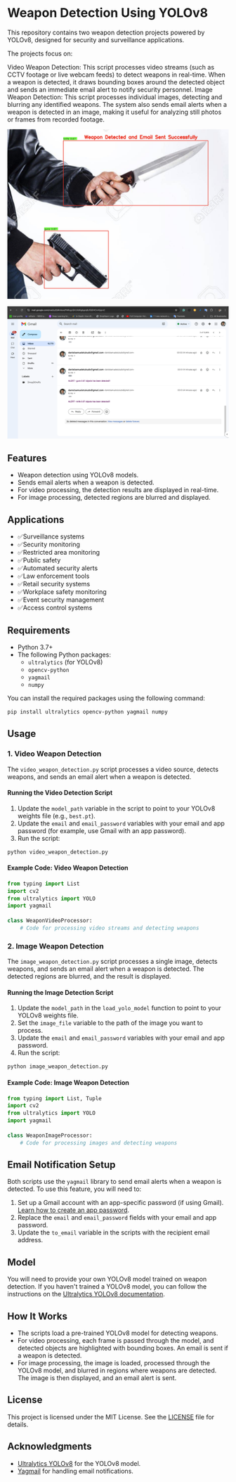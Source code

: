 
# Weapon Detection Using YOLOv8

This repository contains two weapon detection projects powered by YOLOv8, designed for security and surveillance applications.

The projects focus on:

Video Weapon Detection: This script processes video streams (such as CCTV footage or live webcam feeds) to detect weapons in real-time. When a weapon is detected, it draws bounding boxes around the detected object and sends an immediate email alert to notify security personnel.
Image Weapon Detection: This script processes individual images, detecting and blurring any identified weapons. The system also sends email alerts when a weapon is detected in an image, making it useful for analyzing still photos or frames from recorded footage.


!["detect"](img.png)

!["detect"](img_1.png)

## Features

- Weapon detection using YOLOv8 models.
- Sends email alerts when a weapon is detected.
- For video processing, the detection results are displayed in real-time.
- For image processing, detected regions are blurred and displayed.

## Applications

- ✅Surveillance systems
- ✅Security monitoring
- ✅Restricted area monitoring
- ✅Public safety
- ✅Automated security alerts
- ✅Law enforcement tools
- ✅Retail security systems
- ✅Workplace safety monitoring
- ✅Event security management
- ✅Access control systems

## Requirements

- Python 3.7+
- The following Python packages:
  - `ultralytics` (for YOLOv8)
  - `opencv-python`
  - `yagmail`
  - `numpy`

You can install the required packages using the following command:

```bash
pip install ultralytics opencv-python yagmail numpy
```

## Usage

### 1. Video Weapon Detection

The `video_weapon_detection.py` script processes a video source, detects weapons, and sends an email alert when a weapon is detected.

#### Running the Video Detection Script

1. Update the `model_path` variable in the script to point to your YOLOv8 weights file (e.g., `best.pt`).
2. Update the `email` and `email_password` variables with your email and app password (for example, use Gmail with an app password).
3. Run the script:

```bash
python video_weapon_detection.py
```

#### Example Code: Video Weapon Detection

```python
from typing import List
import cv2
from ultralytics import YOLO
import yagmail

class WeaponVideoProcessor:
    # Code for processing video streams and detecting weapons
```

### 2. Image Weapon Detection

The `image_weapon_detection.py` script processes a single image, detects weapons, and sends an email alert when a weapon is detected. The detected regions are blurred, and the result is displayed.

#### Running the Image Detection Script

1. Update the `model_path` in the `load_yolo_model` function to point to your YOLOv8 weights file.
2. Set the `image_file` variable to the path of the image you want to process.
3. Update the `email` and `email_password` variables with your email and app password.
4. Run the script:

```bash
python image_weapon_detection.py
```

#### Example Code: Image Weapon Detection

```python
from typing import List, Tuple
import cv2
from ultralytics import YOLO
import yagmail

class WeaponImageProcessor:
    # Code for processing images and detecting weapons
```

## Email Notification Setup

Both scripts use the `yagmail` library to send email alerts when a weapon is detected. To use this feature, you will need to:

1. Set up a Gmail account with an app-specific password (if using Gmail). [Learn how to create an app password](https://support.google.com/accounts/answer/185833).
2. Replace the `email` and `email_password` fields with your email and app password.
3. Update the `to_email` variable in the scripts with the recipient email address.

## Model

You will need to provide your own YOLOv8 model trained on weapon detection. If you haven't trained a YOLOv8 model, you can follow the instructions on the [Ultralytics YOLOv8 documentation](https://docs.ultralytics.com/).

## How It Works

- The scripts load a pre-trained YOLOv8 model for detecting weapons.
- For video processing, each frame is passed through the model, and detected objects are highlighted with bounding boxes. An email is sent if a weapon is detected.
- For image processing, the image is loaded, processed through the YOLOv8 model, and blurred in regions where weapons are detected. The image is then displayed, and an email alert is sent.

## License

This project is licensed under the MIT License. See the [LICENSE](LICENSE) file for details.

## Acknowledgments

- [Ultralytics YOLOv8](https://github.com/ultralytics/ultralytics) for the YOLOv8 model.
- [Yagmail](https://github.com/kootenpv/yagmail) for handling email notifications.
